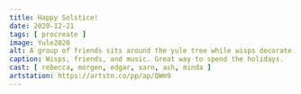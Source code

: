 ```yaml
---
title: Happy Solstice!
date: 2020-12-21
tags: [ procreate ]
image: Yule2020
alt: A group of friends sits around the yule tree while wisps decorate it.
caption: Wisps, friends, and music. Great way to spend the holidays.
cast: [ rebecca, morgen, edgar, xarn, ash, minda ]
artstation: https://artstn.co/pp/ap/QWm9
---
```

